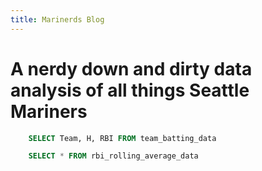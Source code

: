 ```yaml
---
title: Marinerds Blog
---
```


# A nerdy down and dirty data analysis of all things Seattle Mariners

```sql team_batting_data_dim_grid
    SELECT Team, H, RBI FROM team_batting_data
```

<DimensionGrid data={team_batting_data_dim_grid} />

```sql rbi_rolling_avg
    SELECT * FROM rbi_rolling_average_data
```

<LineChart 
    data={rbi_rolling_avg}  
    x=Date
    y=rbi_rolling_avg
    title='RBI Rolling Average'
/>